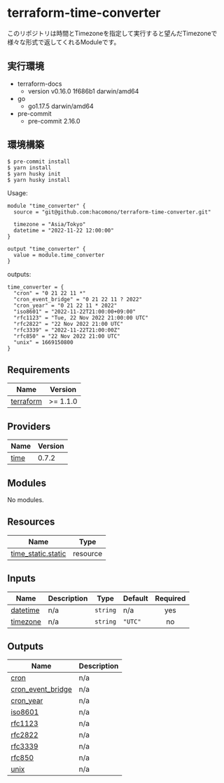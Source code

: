 # terraform-time-converter

このリポジトリは時間とTimezoneを指定して実行すると望んだTimezoneで様々な形式で返してくれるModuleです。

## 実行環境
- terraform-docs
  - version v0.16.0 1f686b1 darwin/amd64
- go
  - go1.17.5 darwin/amd64
- pre-commit
  - pre-commit 2.16.0

## 環境構築

```
$ pre-commit install
$ yarn install
$ yarn husky init
$ yarn husky install
```

<!-- BEGINNING OF PRE-COMMIT-TERRAFORM DOCS HOOK -->
Usage:

```
module "time_converter" {
  source = "git@github.com:hacomono/terraform-time-converter.git"

  timezone = "Asia/Tokyo"
  datetime = "2022-11-22 12:00:00"
}

output "time_converter" {
  value = module.time_converter
}
```
outputs:
```
time_converter = {
  "cron" = "0 21 22 11 *"
  "cron_event_bridge" = "0 21 22 11 ? 2022"
  "cron_year" = "0 21 22 11 * 2022"
  "iso8601" = "2022-11-22T21:00:00+09:00"
  "rfc1123" = "Tue, 22 Nov 2022 21:00:00 UTC"
  "rfc2822" = "22 Nov 2022 21:00 UTC"
  "rfc3339" = "2022-11-22T21:00:00Z"
  "rfc850" = "22 Nov 2022 21:00 UTC"
  "unix" = 1669150800
}
```

## Requirements

| Name | Version |
|------|---------|
| <a name="requirement_terraform"></a> [terraform](#requirement\_terraform) | >= 1.1.0 |

## Providers

| Name | Version |
|------|---------|
| <a name="provider_time"></a> [time](#provider\_time) | 0.7.2 |

## Modules

No modules.

## Resources

| Name | Type |
|------|------|
| [time_static.static](https://registry.terraform.io/providers/hashicorp/time/latest/docs/resources/static) | resource |

## Inputs

| Name | Description | Type | Default | Required |
|------|-------------|------|---------|:--------:|
| <a name="input_datetime"></a> [datetime](#input\_datetime) | n/a | `string` | n/a | yes |
| <a name="input_timezone"></a> [timezone](#input\_timezone) | n/a | `string` | `"UTC"` | no |

## Outputs

| Name | Description |
|------|-------------|
| <a name="output_cron"></a> [cron](#output\_cron) | n/a |
| <a name="output_cron_event_bridge"></a> [cron\_event\_bridge](#output\_cron\_event\_bridge) | n/a |
| <a name="output_cron_year"></a> [cron\_year](#output\_cron\_year) | n/a |
| <a name="output_iso8601"></a> [iso8601](#output\_iso8601) | n/a |
| <a name="output_rfc1123"></a> [rfc1123](#output\_rfc1123) | n/a |
| <a name="output_rfc2822"></a> [rfc2822](#output\_rfc2822) | n/a |
| <a name="output_rfc3339"></a> [rfc3339](#output\_rfc3339) | n/a |
| <a name="output_rfc850"></a> [rfc850](#output\_rfc850) | n/a |
| <a name="output_unix"></a> [unix](#output\_unix) | n/a |
<!-- END OF PRE-COMMIT-TERRAFORM DOCS HOOK -->
